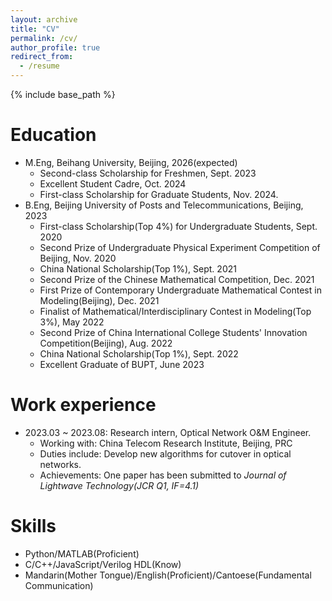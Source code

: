 ```yaml
---
layout: archive
title: "CV"
permalink: /cv/
author_profile: true
redirect_from:
  - /resume
---
```


{% include base_path %}

Education
======
* M.Eng, Beihang University, Beijing, 2026(expected)
  * Second-class Scholarship for Freshmen, Sept. 2023
  * Excellent Student Cadre, Oct. 2024
  * First-class Scholarship for Graduate Students, Nov. 2024.
* B.Eng, Beijing University of Posts and Telecommunications, Beijing, 2023
  * First-class Scholarship(Top 4%) for Undergraduate Students, Sept. 2020
  * Second Prize of Undergraduate Physical Experiment Competition of Beijing, Nov. 2020
  * China National Scholarship(Top 1%), Sept. 2021
  * Second Prize of the Chinese Mathematical Competition, Dec. 2021
  * First Prize of Contemporary Undergraduate Mathematical Contest in Modeling(Beijing), Dec. 2021
  * Finalist of Mathematical/Interdisciplinary Contest in Modeling(Top 3%), May 2022
  * Second Prize of China International College Students' Innovation Competition(Beijing), Aug. 2022
  * China National Scholarship(Top 1%), Sept. 2022
  * Excellent Graduate of BUPT, June 2023

Work experience
======
* 2023.03 ~ 2023.08: Research intern, Optical Network O&M Engineer.
  * Working with: China Telecom Research Institute, Beijing, PRC
  * Duties include: Develop new algorithms for cutover in optical networks.
  * Achievements: One paper has been submitted to _Journal of Lightwave Technology(JCR Q1, IF=4.1)_
  
Skills
======
* Python/MATLAB(Proficient)
* C/C++/JavaScript/Verilog HDL(Know)
* Mandarin(Mother Tongue)/English(Proficient)/Cantoese(Fundamental Communication)
